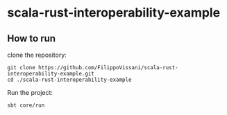 # scala-rust-interoperability-example

## How to run

clone the repository:
```
git clone https://github.com/FilippoVissani/scala-rust-interoperability-example.git
cd ./scala-rust-interoperability-example
```
Run the project:
```
sbt core/run
```
